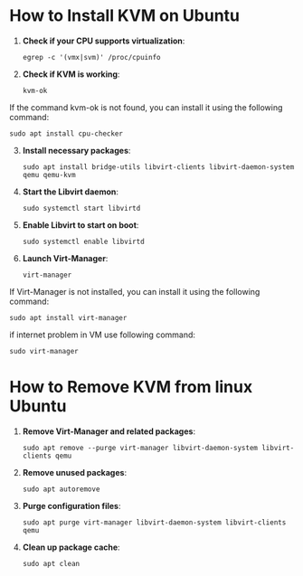 # How to Install KVM on Ubuntu

1. **Check if your CPU supports virtualization**:
   
   ```egrep -c '(vmx|svm)' /proc/cpuinfo```

3. **Check if KVM is working**:
   
   ```kvm-ok```

If the command kvm-ok is not found, you can install it using the following command:

   ```sudo apt install cpu-checker```


3. **Install necessary packages**:


   ```sudo apt install bridge-utils libvirt-clients libvirt-daemon-system qemu qemu-kvm```

4. **Start the Libvirt daemon**:


   ```sudo systemctl start libvirtd```

5. **Enable Libvirt to start on boot**:

 
   ```sudo systemctl enable libvirtd```

6. **Launch Virt-Manager**:
 

   ```virt-manager```

If Virt-Manager is not installed, you can install it using the following command:


   ```sudo apt install virt-manager```

if internet problem in VM use following command:


   ```sudo virt-manager```



# How to Remove KVM from linux Ubuntu

1. **Remove Virt-Manager and related packages**:


   ```sudo apt remove --purge virt-manager libvirt-daemon-system libvirt-clients qemu```

2. **Remove unused packages**:


    ```sudo apt autoremove```

3. **Purge configuration files**:


    ```sudo apt purge virt-manager libvirt-daemon-system libvirt-clients qemu```

4. **Clean up package cache**:


   ```sudo apt clean```

